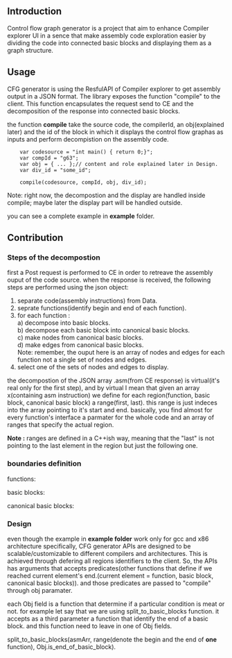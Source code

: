 Introduction
-----------

Control flow graph generator is a project that aim to  enhance Compiler explorer UI in a sence that make assembly
code exploration easier by dividing the code into connected basic blocks and displaying them as a graph structure.


## Usage ##

CFG generator is using the ResfulAPI of Compiler explorer to get assembly output in a JSON format.
The library exposes the function "compile" to the client. This function encapsulates the request send to CE and the
decomposition of the response into connected basic blocks.

the function **compile** take the source code, the compilerId, an obj(explained later) and the id of the block in which
it displays the control flow graphas as inputs and perform decompistion on the assembly code.

```JS
    var codesource = "int main() { return 0;}";
    var compId = "g63";
    var obj = { ... };// content and role explained later in Design.
    var div_id = "some_id";

    compile(codesource, compId, obj, div_id);
```
Note: right now, the decompostion and the display are handled inside compile; maybe later the display part will be handled
outside.

you can see a complete example in **example** folder.


## Contribution

### Steps of the decompostion

first a Post request is performed to CE in order to retreave the assembly ouput of the code source.
when the response is received, the following steps are performed using the json object:

1) separate code(assembly instructions) from Data.
2) seprate functions(identify begin and end of each function).
3) for each function :<br>
   a) decompose into basic blocks.<br>
   b) decompose each basic block  into canonical basic blocks.<br>
   c) make nodes from canonical basic blocks.<br>
   d) make edges from canonical basic blocks.<br>
  Note: remember, the ouput here is  an array of nodes and edges for each function not a single set of nodes and edges.<br>
4) select one of the sets of nodes and edges to display.


the decompostion of the JSON array .asm(from CE response) is virtual(it's real only for the first step), and by virtual I mean
that given an array x(containing asm instruction) we define for each region(function, basic block, canonical basic block) a range(first, last).
this range is just indeces into the array pointing to it's start and end. basically, you find almost for every function's interface
a parmater for the whole code and an array of ranges that specify the actual region.


**Note :** ranges are defined in a C++ish way, meaning that the "last" is not pointing to the last element in the region but
           just the following one.


### boundaries definition
functions:

basic blocks:

canonical basic blocks:





### Design  ###

even though the example in **example folder** work only for gcc and x86 architecture specifically, CFG generator APIs are
designed to be scalable/customizable to different compilers and architectures. This is achieved through defering all regions
identifiers to the client. So, the APIs has arguments that accepts predicates(other functions that define if we reached
current element's end.(current element = function, basic block, canonical basic blocks)). and those predicates are passed
to "compile" through obj paramater.

each Obj field is a function that determine if a particular condition is meat or not. for example let say that we are using
split_to_basic_blocks function. it accepts as a third parameter a function that identify  the end of a basic block. and this
function need to leave in one of Obj fields.

split_to_basic_blocks(asmArr, range(denote the begin and the end of **one** function), Obj.is_end_of_basic_block).






